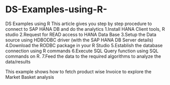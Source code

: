 # DS-Examples-using-R-
DS Examples using R 
This article gives you step by step procedure to connect to SAP HANA DB and do the analytics
1.Install HANA Client tools, R studio
2.Request for READ access to HANA Data Base
3.Setup the Data source using HDBODBC driver (with the SAP HANA DB Server details)
4.Download the RODBC package in your R Studio
5.Establish the database connection using R commands
6.Execute SQL Query function using SQL commands on R.
7.Feed the data to the required algorithms to analyze the data/results

This example shows how to fetch product wise Invoice to explore the Market Basket analysis

